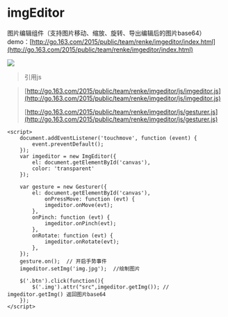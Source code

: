 # imgEditor
图片编辑组件（支持图片移动、缩放、旋转、导出编辑后的图片base64）
demo：[http://go.163.com/2015/public/team/renke/imgeditor/index.html](http://go.163.com/2015/public/team/renke/imgeditor/index.html)

![](http://i.imgur.com/xQweJRi.png)

> 引用js

> [http://go.163.com/2015/public/team/renke/imgeditor/js/imgeditor.js](http://go.163.com/2015/public/team/renke/imgeditor/js/imgeditor.js)
> 
> [http://go.163.com/2015/public/team/renke/imgeditor/js/gesturer.js](http://go.163.com/2015/public/team/renke/imgeditor/js/gesturer.js)

    <script>
   		document.addEventListener('touchmove', function (event) {
    		event.preventDefault();
    	});
    	var imgeditor = new ImgEditor({
    		el: document.getElementById('canvas'),
   			color: 'transparent'
    	});
    
    	var gesture = new Gesturer({
    		el: document.getElementById('canvas'),
    			onPressMove: function (evt) {
    			imgeditor.onMove(evt);
    		},
    		onPinch: function (evt) {
    			imgeditor.onPinch(evt);
    		},
    		onRotate: function (evt) {
    			imgeditor.onRotate(evt);
    		},
    	});
		gesture.on();  // 开启手势事件
    	imgeditor.setImg('img.jpg');  //绘制图片
    
    	$('.btn').click(function(){
    		$('.img').attr("src",imgeditor.getImg()); // imgeditor.getImg() 返回图片base64
    	});
    </script>
    
    
